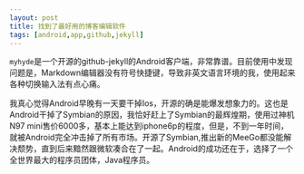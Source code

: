 ```yaml
---
layout: post
title: 找到了最好用的博客编辑软件
tags: [android,app,github,jekyll]
---
```


`myhyde`是一个开源的github-jekyll的Android客户端，非常靠谱。目前使用中发现问题是，Markdown编辑器没有符号快捷键，导致非英文语言环境的我，使用起来各种切换输入法有点心痛。

我真心觉得Android早晚有一天要干掉Ios，开源的确是能爆发想象力的。这也是Android干掉了Symbian的原因，我恰好赶上了Symbian的最辉煌期，使用过神机N97 mini售价6000多，基本上能达到iphone6p的程度，但是，不到一年时间，就被Android完全冲击掉了所有市场。开源了Symbian,推出新的MeeGo都没能解决颓势，直到后来黯然跟微软凑合在了一起。Android的成功还在于，选择了一个全世界最大的程序员团体，Java程序员。
